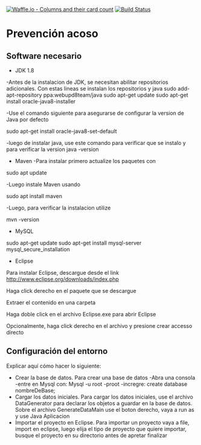 [![Waffle.io - Columns and their card count](https://badge.waffle.io/JuanCS95/prevencion-acoso.svg?columns=backlog)](https://waffle.io/JuanCS95/prevencion-acoso)
[![Build Status](https://travis-ci.org/JuanCS95/prevencion-acoso.svg?branch=master)](https://travis-ci.org/JuanCS95/prevencion-acoso)

# Prevención acoso

## Software necesario

* JDK 1.8

-Antes de la instalacion de JDK, se necesitan abilitar repositorios adicionales. Con estas lineas se instalan los repositorios y java
sudo add-apt-repository ppa:webupd8team/java
sudo apt-get update
sudo apt-get install oracle-java8-installer

-Use el comando siguiente para asegurarse de configurar la version de Java por defecto

sudo apt-get install oracle-java8-set-default

-luego de instalar java, use este comando para verificar que se instalo y para verificar la version
java -version
* Maven
-Para instalar primero actualize los paquetes con 

sudo apt update

-Luego instale Maven usando

sudo apt install maven

-Luego, para verificar la instalacion utilize

mvn -version

* MySQL

sudo apt-get update
sudo apt-get install mysql-server
mysql_secure_installation

* Eclipse

Para instalar Eclipse, descargue desde el link http://www.eclipse.org/downloads/index.php

Haga click derecho en el paquete que se descargue

Extraer el contenido en una carpeta

Haga doble click en el archivo Eclipse.exe para abrir Eclipse

Opcionalmente, haga click derecho en el archivo y presione crear accesso directo 

## Configuración del entorno

Explicar aquí cómo hacer lo siguiente:
* Crear la base de datos.
Para crear una base de datos
-Abra una consola
-entre en Mysql con:
Mysql -u root -proot
-incregre:
create database nombreDeBase;
* Cargar los datos iniciales.
Para cargar los datos iniciales, use el archivo DataGenerator para declarar los objetos a guardar en la base de datos.
Sobre el archivo GenerateDataMain use el boton derecho, vaya a run as y use Java Aplicacion
* Importar el proyecto en Eclipse.
Para importar un proyecto vaya a file, import en eclipse, luego elija el tipo de proyecto que quiere importar, busque el proyecto en su directorio antes de apretar finalizar
